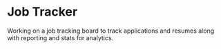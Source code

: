 # Job Tracker

Working on a job tracking board to track applications and resumes along with reporting and stats for analytics.